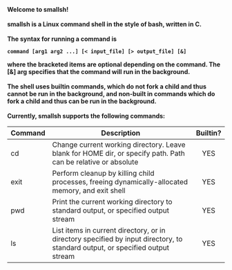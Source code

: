 <head><strong>Welcome to smallsh!<strong></head><br><br>
smallsh is a Linux command shell in the style of bash, written in C.<br><br>
The syntax for running a command is<br><pre><code>command [arg1 arg2 ...] [&lt; input_file] [&gt; output_file] [&]</code></pre>where the bracketed items are optional depending on the command. The [&] arg specifies that the command will run in the background.<br><br>
The shell uses <strong>builtin commands</strong>, which <strong>do not</strong> fork a child and thus cannot be run in the background, and <strong>non-built in commands</strong> which do fork a child and thus <strong>can</strong> be run in the background.<br><br>
Currently, smallsh supports the following commands:
<table>
<thead>
<tr>
<th align="center">Command</th>
<th align="center">Description</th>
<th align="center">Builtin?</th>
</thead>
<tbody>
<tr>
<td align="left">cd</td>
<td align="left">Change current working directory. Leave blank for HOME dir, or specify path. Path can be relative or absolute</td>
<td align="center">YES</td>
</tr>
<tr>
<td align="left">exit</td>
<td align="left">Perform cleanup by killing child processes, freeing dynamically-allocated memory, and exit shell</td>
<td align="center">YES</td>
</tr>
<tr>
<td align="left">pwd</td>
<td align="left">Print the current working directory to standard output, or specified output stream</td>
<td align="center">YES</td>
</tr>
<tr>
<td align="left">ls</td>
<td align="left">List items in current directory, or in directory specified by input directory, to standard output, or specified output stream</td>
<td align="center">YES</td>
</tr>

</tbody>
</table>